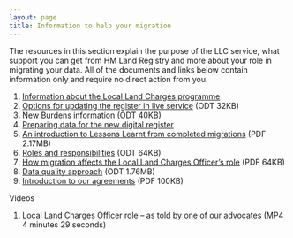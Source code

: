 ```yaml
---
layout: page
title: Information to help your migration 
---
```


The resources in this section explain the purpose of the LLC service, what support you can get from HM Land Registry and more about your role in migrating your data. All of the documents and links below contain information only and require no direct action from you. 

<ol class='list list-number'>
    <li><a href='https://www.gov.uk/government/publications/hm-land-registry-local-land-charges-programme/local-land-charges-programme' onclick='linkClicked("Information about the Local Land Charges programme")'>Information about the Local Land Charges programme</a></li>
    <li><a href='files/Info/Options%20for%20updating%20the%20register%20in%20live%20service.odt' onclick='linkClicked("Options for updating the register in live service")'>Options for updating the register in live service</a> (ODT 32KB)</li>
    <li><a href='files/Info/New%20burdens%20information.odt' onclick='linkClicked("New Burdens information")'>New Burdens information</a> (ODT 40KB)</li>
    <li><a href='https://www.gov.uk/government/publications/local-land-charges-local-authority-pre-digitisation-and-migration-guide' onclick='linkClicked("Preparing data for the new digital register ")'>Preparing data for the new digital register </a></li>
    <li><a href='files/Info/An%20introduction%20to%20Lessons%20Learned%20from%20completed%20migrations%20.pdf' onclick='linkClicked("An introduction to Lessons Learnt from completed migrations")'>An introduction to Lessons Learnt from completed migrations</a> (PDF 2.17MB)</li>
    <li><a href='files/Info/Roles%20and%20responsibilities%20.odt' onclick='linkClicked("Roles and responsibilities")'>Roles and responsibilities</a> (ODT 64KB)</li>
    <li><a href='files/Info/How%20migration%20affects%20the%20Local%20Land%20Charges%20Officer%E2%80%99s%20role.pdf' onclick='linkClicked("How migration affects the Local Land Charges Officer’s role")'>How migration affects the Local Land Charges Officer’s role</a> (PDF 64KB)</li>
    <li><a href='files/Info/Data%20quality%20approach.odt' onclick='linkClicked("Data quality approach")'>Data quality approach</a> (ODT 1.76MB)</li>
    <li><a href='files/Info/Introduction%20to%20our%20agreements.pdf' onclick='linkClicked("Introduction to our agreements")'>Introduction to our agreements</a> (PDF 100KB)</li>
</ol>

Videos

<ol class='list list-number'>
    <li><a href='files/Info/LLCO%20Narrated%20Video.mp4' onclick='linkClicked("Local Land Charges Officer role – as told by one of our advocates")'>Local Land Charges Officer role – as told by one of our advocates</a> (MP4 4 minutes 29 seconds)</li>
</ol>